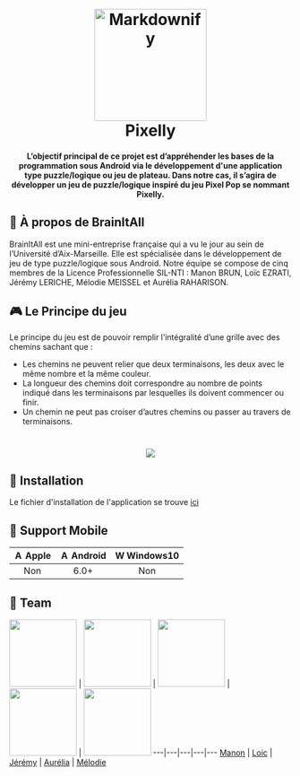 <h1 align="center">
  <br>
  <a href="https://image.ibb.co/dsTEPH/Miniature.png"><img src="https://image.ibb.co/dsTEPH/Miniature.png" alt="Markdownify" width="200"></a>
  <br>
  Pixelly
  <br>
</h1>

<h4 align="center">L’objectif principal de ce projet est d’appréhender les bases de la programmation sous Android via le
développement d&#39;une application type puzzle/logique ou jeu de plateau. Dans notre cas, il s’agira de
développer un jeu de puzzle/logique inspiré du jeu Pixel Pop se nommant Pixelly.</h4>

## 💼 À propos de BrainItAll

BrainItAll est une mini-entreprise française qui a vu le jour au sein de l’Université d’Aix-Marseille. Elle est spécialisée dans le développement de jeu de type puzzle/logique sous Android. Notre équipe se compose de cinq membres de la Licence Professionnelle SIL-NTI : Manon BRUN, Loïc EZRATI, Jérémy LERICHE, Mélodie MEISSEL et Aurélia RAHARISON.

## 🎮 Le Principe du jeu
Le principe du jeu est de pouvoir remplir l’intégralité d’une grille avec des chemins sachant que :
* Les chemins ne peuvent relier que deux terminaisons, les deux avec le même nombre et la
même couleur.
* La longueur des chemins doit correspondre au nombre de points indiqué dans les
terminaisons par lesquelles ils doivent commencer ou finir.
* Un chemin ne peut pas croiser d’autres chemins ou passer au travers de terminaisons.
<h1 align="center"> <img src="https://image.prntscr.com/image/vrT2bmk3RPKmiV42mati4g.png" /></h1>

## 💾 Installation
Le fichier d'installation de l'application se trouve [ici](https://github.com/Jeje2201/Pixelly/raw/master/applicationfinal/release/Pixelly.apk)

## 📱 Support Mobile
| <img src="https://www.apple.com/ac/structured-data/images/knowledge_graph_logo.png?201606271147" alt="Apple" width="16px" height="16px" /> Apple | <img src="https://upload.wikimedia.org/wikipedia/commons/thumb/d/d7/Android_robot.svg/2000px-Android_robot.svg.png" alt="Android" width="16px" height="16px" /> Android | <img src="http://cdn1.knowyourmobile.com/sites/knowyourmobilecom/files/styles/gallery_wide/public/Windows_logo_-_2012.png?itok=kmL-Qz99" alt="Windows10" width="16px" height="16px" /> Windows10 | 
| :---------: | :---------: | :---------: |
| Non | 6.0+ | Non | 

## 💛 Team

<img src="https://avatars3.githubusercontent.com/u/38455237?s=400&v=4"  width="120px" height="120px" /> | 
<img src="https://avatars3.githubusercontent.com/u/38454882?s=400&v=4"  width="120px" height="120px" /> |
<img src="https://avatars3.githubusercontent.com/u/19387127?s=460&v=4"  width="120px" height="120px" /> |
<img src="https://avatars2.githubusercontent.com/u/38455395?s=400&v=4"  width="120px" height="120px" /> |
<img src="https://avatars0.githubusercontent.com/u/38455141?s=460&v=4"  width="120px" height="120px" /> 
---|---|---|---|---
[Manon](https://github.com/Yukito13) | [Loic](https://github.com/lofit13) | [Jérémy](https://github.com/Jeje2201) | [Aurélia](https://github.com/aureliaR) | [Mélodie](https://github.com/smittina)
